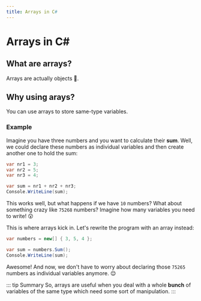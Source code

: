 ```yaml
---
title: Arrays in C#
---
```

# Arrays in C#

## What are arrays?
Arrays are actually objects :thinking:.


## Why using arays?
You can use arrays to store same-type variables.


### Example

Imagine you have three numbers and you want to calculate their **sum**. Well, we could declare these numbers as individual variables and then create another one to hold the sum:

``` csharp
var nr1 = 3;
var nr2 = 5;
var nr3 = 4;

var sum = nr1 + nr2 + nr3;
Console.WriteLine(sum);
```

This works well, but what happens if we have `10` numbers? What about something crazy like `75268` numbers?
Imagine how many variables you need to write! :astonished:

<!-- ![Scared dog](https://media.giphy.com/media/51Uiuy5QBZNkoF3b2Z/giphy-downsized-large.gif)
<br>[Giphy](https://giphy.com/gifs/mrw-boy-51Uiuy5QBZNkoF3b2Z) -->

This is where arrays kick in. Let's rewrite the program with an array instead:

``` csharp
var numbers = new[] { 3, 5, 4 };

var sum = numbers.Sum();
Console.WriteLine(sum);
```

Awesome! And now, we don't have to worry about declaring those `75265` numbers as individual variables anymore. :relieved:

::: tip Summary
So, arrays are useful when you deal with a whole **bunch** of variables of the same type which need some sort of manipulation.
:::

<!-- ![School of fish](https://media.giphy.com/media/d2ZdCm8GkXzAVNXq/giphy.gif) -->

